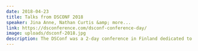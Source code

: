 ```yaml
---
date: 2018-04-23
title: Talks from DSCONF 2018
speaker: Jina Anne, Nathan Curtis &amp; more...
link: https://dsconference.com/dsconf-conference-day/
image: uploads/dsconf-2018.jpg
description: The DSConf was a 2-day conference in Finland dedicated to Design Systems. Some of the keynote speakers include Nathan Curtis, Hayley Hughes and the IBM team, Karri Saarinen from Airbnb and more.
---
```


